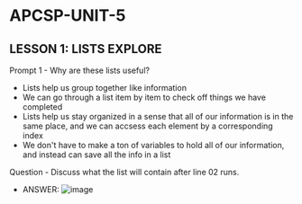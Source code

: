 # APCSP-UNIT-5



**LESSON 1: LISTS EXPLORE**
--------------------------------------------------------------------------
Prompt 1 - Why are these lists useful?

- Lists help us group together like information
- We can go through a list item by item to check off things we have completed
- Lists help us stay organized in a sense that all of our information is in the same place, and we can accsess each element by a corresponding index
- We don't have to make a ton of variables to hold all of our information, and instead can save all the info in a list


Question - Discuss what the list will contain after line 02 runs.

- ANSWER: ![image](https://user-images.githubusercontent.com/75226884/147500634-d1c093f6-56ba-4a3c-bd2d-bc2b82bd5700.png)
